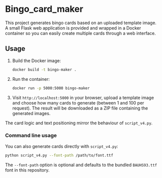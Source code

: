 # Bingo_card_maker

This project generates bingo cards based on an uploaded template image. A small Flask web application is provided and wrapped in a Docker container so you can easily create multiple cards through a web interface.

## Usage

1. Build the Docker image:
   ```bash
   docker build -t bingo-maker .
   ```

2. Run the container:
   ```bash
   docker run -p 5000:5000 bingo-maker
   ```

3. Visit `http://localhost:5000` in your browser, upload a template image and choose how many cards to generate (between 1 and 100 per request). The result will be downloaded as a ZIP file containing the generated images.

The card logic and text positioning mirror the behaviour of `script_v4.py`.

### Command line usage

You can also generate cards directly with `script_v4.py`:

```bash
python script_v4.py --font-path /path/to/font.ttf
```

The `--font-path` option is optional and defaults to
the bundled `BAUHS93.ttf` font in this repository.
